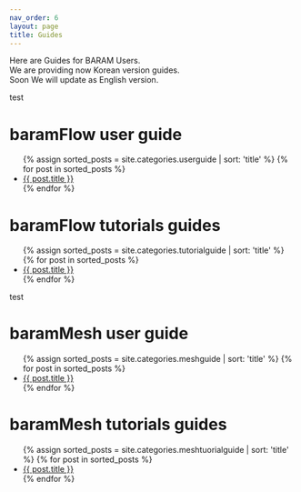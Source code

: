 ```yaml
---
nav_order: 6
layout: page
title: Guides
---
```


Here are Guides for BARAM Users.<br>
We are providing now Korean version guides.<br>
Soon We will update as English version.<br>

test<br>

<h1>baramFlow user guide</h1>

<ul>
  {% assign sorted_posts = site.categories.userguide | sort: 'title' %}
  {% for post in sorted_posts %}
    <li><a href="{{ site.baseurl }}{{ post.url }}">{{ post.title }}</a></li>
  {% endfor %}
</ul>

<h1>baramFlow tutorials guides</h1>

<ul>
  {% assign sorted_posts = site.categories.tutorialguide | sort: 'title' %}
  {% for post in sorted_posts %}
    <li><a href="{{ site.baseurl }}{{ post.url }}">{{ post.title }}</a></li>
  {% endfor %}
</ul>

test<br>

<h1>baramMesh user guide</h1>

<ul>
  {% assign sorted_posts = site.categories.meshguide | sort: 'title' %}
  {% for post in sorted_posts %}
    <li><a href="{{ site.baseurl }}{{ post.url }}">{{ post.title }}</a></li>
  {% endfor %}
</ul>

<h1>baramMesh tutorials guides</h1>

<ul>
  {% assign sorted_posts = site.categories.meshtuorialguide | sort: 'title' %}
  {% for post in sorted_posts %}
    <li><a href="{{ site.baseurl }}{{ post.url }}">{{ post.title }}</a></li>
  {% endfor %}
</ul>

